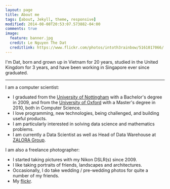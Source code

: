 ```yaml
---
layout: page
title: About me
tags: [about, Jekyll, theme, responsive]
modified: 2014-08-08T20:53:07.573882-04:00
comments: true
image:
  feature: banner.jpg
  credit: Le Nguyen The Dat
  creditlink: https://www.flickr.com/photos/intoth3rainbow/5161017066/
---
```


I'm Dat, born and grown up in Vietnam for 20 years, studied in the United Kingdom for 3 years, and have been working in Singapore ever since graduated.

---

I am a computer scientist:

- I graduated from the [University of Nottingham](http://www.nott.ac.uk/) with a Bachelor's degree in 2009, and from the [University of Oxford](http://www.ox.ac.uk/) with a Master's degree in 2010, both in Computer Science.
- I love programming, new technologies, being challenged, and building useful products.
- I am particularly interested in solving data science and mathematics problems.
- I am currently a Data Scientist as well as Head of Data Warehouse at [ZALORA Group](http://worldwide.zalora.com/).

I am also a freelance photographer:

- I started taking pictures with my Nikon DSLR(s) since 2009.
- I like taking portraits of friends, landscapes and architectures.
- Occasionally, I do take wedding / pre-wedding photos for quite a number of my friends.
- My [flickr](https://www.flickr.com/photos/intoth3rainbow/).
